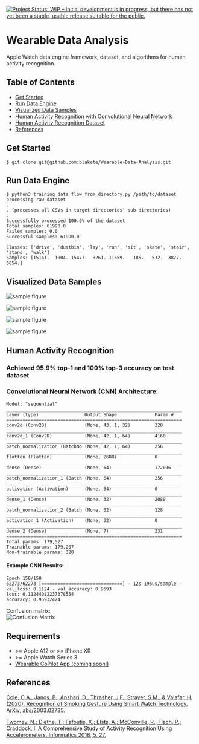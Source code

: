 [![Project Status: WIP – Initial development is in progress, but there has not yet been a stable, usable release suitable for the public.](https://www.repostatus.org/badges/latest/wip.svg)](https://www.repostatus.org/#wip)
# Wearable Data Analysis
Apple Watch data engine framework, dataset, and algorithms for human activity recognition.

## Table of Contents
- [Get Started](#get-started)
- [Run Data Engine](#data-engine)
- [Visualized Data Samples](#visualized-data-samples)
- [Human Activity Recognition with Convolutional Neural Network](#human-activity-recognition)
- [Human Activity Recognition Dataset](https://bit.ly/3g4Ize1)
- [References](#references)

## Get Started
```console
$ git clone git@github.com:blakete/Wearable-Data-Analysis.git
```

## Run Data Engine
```console
$ python3 training_data_flow_from_directory.py /path/to/dataset
processing raw dataset
.
. (processes all CSVs in target directories' sub-directories)
.
Successfully processed 100.0% of the dataset
Total samples: 61990.0
Failed samples: 0.0
Successful samples: 61990.0

Classes: ['drive', 'dustbin', 'lay', 'run', 'sit', 'skate', 'stair', 'stand', 'walk'] 
Samples: [15141.  1004. 15477.  8261. 11659.   185.   532.  3877.  6854.]
```

## Visualized Data Samples
![sample figure](https://github.com/blakete/Wearable-Data-Analysis/blob/master/figures/drive_sample.png)

![sample figure](https://github.com/blakete/Wearable-Data-Analysis/blob/master/figures/run_sample.png)

![sample figure](https://github.com/blakete/Wearable-Data-Analysis/blob/master/figures/walk_sample.png)

![sample figure](https://github.com/blakete/Wearable-Data-Analysis/blob/master/figures/stair_sample.png)


## Human Activity Recognition
### Achieved 95.9% top-1 and 100% top-3 accuracy on test dataset
### Convolutional Neural Network (CNN) Architecture:
```_________________________________________________________________
Model: "sequential"
_________________________________________________________________
Layer (type)                 Output Shape              Param #   
=================================================================
conv2d (Conv2D)              (None, 43, 1, 32)         320       
_________________________________________________________________
conv2d_1 (Conv2D)            (None, 42, 1, 64)         4160      
_________________________________________________________________
batch_normalization (BatchNo (None, 42, 1, 64)         256       
_________________________________________________________________
flatten (Flatten)            (None, 2688)              0         
_________________________________________________________________
dense (Dense)                (None, 64)                172096    
_________________________________________________________________
batch_normalization_1 (Batch (None, 64)                256       
_________________________________________________________________
activation (Activation)      (None, 64)                0         
_________________________________________________________________
dense_1 (Dense)              (None, 32)                2080      
_________________________________________________________________
batch_normalization_2 (Batch (None, 32)                128       
_________________________________________________________________
activation_1 (Activation)    (None, 32)                0         
_________________________________________________________________
dense_2 (Dense)              (None, 7)                 231       
=================================================================
Total params: 179,527
Trainable params: 179,207
Non-trainable params: 320
```
#### Example CNN Results:
```
Epoch 150/150
62273/62273 [==============================] - 12s 196us/sample - val_loss: 0.1124 - val_accuracy: 0.9593
loss: 0.11244082237378554
accuracy: 0.95932424
```
Confusion matrix:<br/>
![Confusion Matrix](https://github.com/blakete/Wearable-Data-Analysis/blob/master/figures/confusion-matrix2.png)

## Requirements
* \>= Apple A12 or \>= iPhone XR 
* \>= Apple Watch Series 3
* [Wearable CoPilot App (coming soon!)](https://bit.ly/3g9T9Ak)

## References

[Cole, C.A., Janos, B., Anshari, D., Thrasher, J.F., Strayer, S.M., & Valafar, H. (2020). Recognition of Smoking Gesture Using Smart Watch Technology. ArXiv, abs/2003.02735.](https://arxiv.org/pdf/2003.02735.pdf)

[Twomey, N.; Diethe, T.; Fafoutis, X.; Elsts, A.; McConville, R.; Flach, P.; Craddock, I. A Comprehensive Study of Activity Recognition Using Accelerometers. Informatics 2018, 5, 27.](https://www.mdpi.com/2227-9709/5/2/27)
